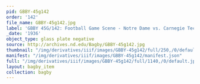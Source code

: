 ```yaml
---
pid: GBBY-45g142
order: '142'
file_name: GBBY-45g142.jpg
label: 'GBBY 45G/142: Football Game Scene - Notre Dame vs. Carnegie Tech - 1936'
_date: '1936'
object_type: glass plate negative
source: http://archives.nd.edu/Bagby/GBBY-45g142.jpg
thumbnail: "/img/derivatives/iiif/images/GBBY-45g142/full/250,/0/default.jpg"
manifest: "/img/derivatives/iiif/images/GBBY-45g142/manifest.json"
full: "/img/derivatives/iiif/images/GBBY-45g142/full/1140,/0/default.jpg"
layout: bagby_item
collection: bagby
---
```

